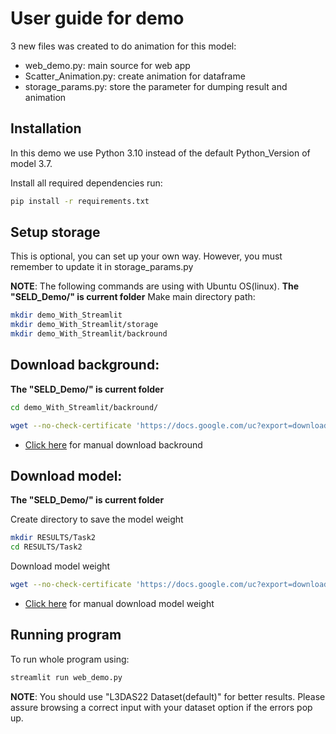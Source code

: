 # User guide for demo
3 new files was created to do animation for this model:
- web_demo.py: main source for web app
- Scatter_Animation.py: create animation for dataframe
- storage_params.py: store the parameter for dumping result and animation 

## Installation
In this demo we use Python 3.10 instead of the default Python_Version of model 3.7.

Install all required dependencies run:
```bash
pip install -r requirements.txt
```
## Setup storage 
This is optional, you can set up your own way. However, you must remember to update it in storage_params.py

**NOTE**: The following commands are using with Ubuntu OS(linux).
**The "SELD_Demo/" is current folder**
Make main directory path:
```bash
mkdir demo_With_Streamlit
mkdir demo_With_Streamlit/storage
mkdir demo_With_Streamlit/backround
```
## Download background:
**The "SELD_Demo/" is current folder**

```bash
cd demo_With_Streamlit/backround/
```
```bash
wget --no-check-certificate 'https://docs.google.com/uc?export=download&id=1dt0cFZXV5td9090lRjuNSHeJNI8x5AyQ' -O sample_room.png
```

* [Click here](https://drive.google.com/file/d/1dt0cFZXV5td9090lRjuNSHeJNI8x5AyQ/view?usp=sharing) for manual download backround

## Download model:
**The "SELD_Demo/" is current folder**

Create directory to save the model weight 
```bash
mkdir RESULTS/Task2
cd RESULTS/Task2
```
Download model weight
```bash
wget --no-check-certificate 'https://docs.google.com/uc?export=download&id=1gno2EONz2q9aPENkztIxcTkRdrXw3CkJ' -O baseline_task2_checkpoint
```
* [Click here](https://drive.google.com/file/d/1gno2EONz2q9aPENkztIxcTkRdrXw3CkJ/view) for manual download model weight


## Running program

To run whole program using:
```bash
streamlit run web_demo.py
```
**NOTE**: You should use "L3DAS22 Dataset(default)" for better results. Please assure browsing a correct input with your dataset option if the errors pop up.


